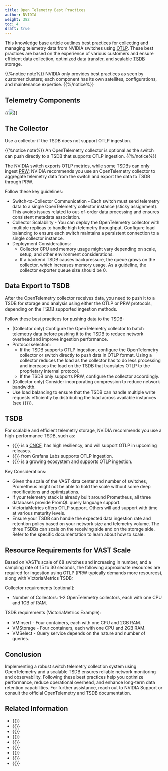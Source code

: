 ```yaml
---
title: Open Telemetry Best Practices
author: NVIDIA
weight: 382
toc: 4
draft: true
---
```

This knowledge base article outlines best practices for collecting and managing telemetry data from NVIDIA switches using <span class="a-tooltip">[OTLP](## "OpenTelemetry")</span>. These best practices are based on the experience of various customers and ensure efficient data collection, optimized data transfer, and scalable <span class="a-tooltip">[TSDB](## "Time Series Database")</span> storage.

{{%notice note%}}
NVIDIA only provides best practices as seen by customer clusters; each component has its own satellites, configurations, and maintenance expertise.
{{%/notice%}}

## Telemetry Components

{{<img src="/images/knowledge-base/otel-best-practices.png">}}

## The Collector

Use a collector if the TSDB does not support OTLP ingestion.

{{%notice note%}}
An OpenTelemetry collector is optional as the switch can push directly to a TSDB that supports OTLP ingestion.
{{%/notice%}}

The NVIDIA switch exports OTLP metrics, while some TSDBs can only ingest  <span class="a-tooltip">[PRW](## "Prometheus Remote Write")</span>; NVIDIA recommends you use an OpenTelemetry collector to aggregate telemetry data from the switch and export the data to TSDB through PRW.

Follow these key guidelines:
- Switch-to-Collector Communication - Each switch must send telemetry data to a single OpenTelemetry collector instance (sticky assignment). This avoids issues related to out-of-order data processing and ensures consistent metadata association.
- Collector Scalability - You can deploy the OpenTelemetry collector with multiple replicas to handle high telemetry throughput. Configure load balancing to ensure each switch maintains a persistent connection to a single collector instance.
- Deployment Considerations:
  - Collector CPU and memory usage might vary depending on scale, setup, and other environment considerations.
  - If a backend TSDB causes backpressure, the queue grows on the collector, which increases memory usage. As a guideline, the collector exporter queue size should be 0.

## Data Export to TSDB

After the OpenTelemetry collector receives data, you need to push it to a TSDB for storage and analysis using either the OTLP or PRW protocols, depending on the TSDB supported ingestion methods.

Follow these best practices for pushing data to the TSDB:
- (Collector only) Configure the OpenTelemetry collector to batch telemetry data before pushing it to the TSDB to reduce network overhead and improve ingestion performance.
- Protocol selection:
  - If the TSDB supports OTLP ingestion, configure the OpenTelemetry collector or switch directly to push data in OTLP format. Using a collector reduces the load as the collector has to do less processing and increases the load on the TSDB that translates OTLP to the proprietary internal protocol.
  - If the TSDB only supports PRW, configure the collector accordingly.
- (Collector only) Consider incorporating compression to reduce network bandwidth.
- Use load balancing to ensure that the TSDB can handle multiple write requests efficiently by distributing the load across available instances (see {{<link url="#tsdb" text="TSDB">}}).

## TSDB

For scalable and efficient telemetry storage, NVIDIA recommends you use a high-performance TSDB, such as:
- {{<exlink url="https://thanos.io/" text="Thanos">}} is a <span class="a-tooltip">[CNCF](## " Cloud Native Computing Foundation")</span>, has high resiliency, and will support OTLP in upcoming releases.
- {{<exlink url="https://grafana.com/docs/mimir/latest/" text="Mimir">}} from Grafana Labs supports OTLP ingestion.
- {{<exlink url="https://victoriametrics.com/" text="VictoriaMetrics">}} is a growing ecosystem and supports OTLP ingestion.

Key Considerations:
- Given the scale of the VAST data center and number of switches, Prometheus might not be able to hold the scale without some deep modifications and optimizations.
- If your telemetry stack is already built around Prometheus, all three databases provide PromQL query language support.
- VictoriaMetrics offers OTLP support. Others will add support with time at various maturity levels.
- Ensure your TSDB can handle the expected data ingestion rate and retention policy based on your network size and telemetry volume. The three TSDBs can scale on the receiving side and on the storage side. Refer to the specific documentation to learn about how to scale.

## Resource Requirements for VAST Scale

Based on VAST’s scale of 68 switches and increasing in number, and a sampling rate of 15 to 30 seconds, the following approximate resources are required for ingestion using OTLP (PRW typically demands more resources), along with VictoriaMetrics TSDB:

Collector requirements [optional]:
- Number of Collectors: 1-2 OpenTelemetry collectors, each with one CPU and 1GB of RAM.

TSDB requirements (VictoriaMetrics Example):
- VMInsert - Four containers, each with one CPU and 2GB RAM.
- VMStorage - Four containers, each with one CPU and 2GB RAM.
- VMSelect - Query service depends on the nature and number of queries.

## Conclusion

Implementing a robust switch telemetry collection system using OpenTelemetry and a scalable TSDB ensures reliable network monitoring and observability. Following these best practices help you optimize performance, reduce operational overhead, and enhance long-term data retention capabilities. For further assistance, reach out to NVIDIA Support or consult the official OpenTelemetry and TSDB documentation.

## Related Information

- {{<exlink url="https://github.com/thanos-io/thanos" text="Thanos (Github)">}}
- {{<exlink url="https://thanos.io/" text="Thanos">}}
- {{<exlink url="https://github.com/grafana/mimir" text="Mimir (Github)">}}
- {{<exlink url="https://grafana.com/docs/mimir/latest/" text="Mimir">}}
- {{<exlink url="https://github.com/VictoriaMetrics/VictoriaMetrics" text="VictoriaMetrics (Github)">}}
- {{<exlink url="https://victoriametrics.com/" text="VictoriaMetrics">}}
- {{<exlink url="https://github.com/open-telemetry/opentelemetry-collector-contrib/tree/main/exporter/prometheusremotewriteexporter" text="OpenTelemetry Prometheus Remote Write Exporter">}}
- {{<exlink url="https://github.com/open-telemetry/opentelemetry-collector/tree/main/exporter/otlpexporter" text="OpenTelemetry OTLP gRPC Exporter">}}
- {{<exlink url="https://github.com/open-telemetry/opentelemetry-collector/tree/main/exporter/otlphttpexporter" text="OpenTelemetry OTLP HTTP Exporter">}}